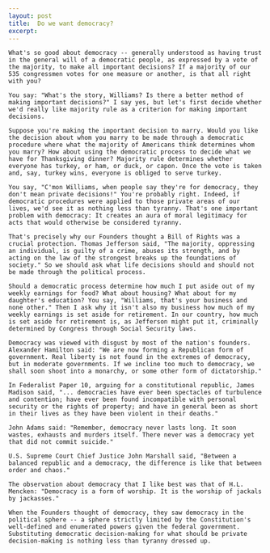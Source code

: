 ```yaml
---
layout: post
title:  Do we want democracy?
excerpt:
---
```




            

    

            

	What's so good about democracy -- generally understood as having trust in the general will of a democratic people, as expressed by a vote of the majority, to make all important decisions? If a majority of our 535 congressmen votes for one measure or another, is that all right with you? 

	You say: "What's the story, Williams? Is there a better method of making important decisions?" I say yes, but let's first decide whether we'd really like majority rule as a criterion for making important decisions. 

	Suppose you're making the important decision to marry. Would you like the decision about whom you marry to be made through a democratic procedure where what the majority of Americans think determines whom you marry? How about using the democratic process to decide what we have for Thanksgiving dinner? Majority rule determines whether everyone has turkey, or ham, or duck, or capon. Once the vote is taken and, say, turkey wins, everyone is obliged to serve turkey. 

	You say, "C'mon Williams, when people say they're for democracy, they don't mean private decisions!" You're probably right. Indeed, if democratic procedures were applied to those private areas of our lives, we'd see it as nothing less than tyranny. That's one important problem with democracy: It creates an aura of moral legitimacy for acts that would otherwise be considered tyranny. 

	That's precisely why our Founders thought a Bill of Rights was a crucial protection. Thomas Jefferson said, "The majority, oppressing an individual, is guilty of a crime, abuses its strength, and by acting on the law of the strongest breaks up the foundations of society." So we should ask what life decisions should and should not be made through the political process. 

	Should a democratic process determine how much I put aside out of my weekly earnings for food? What about housing? What about for my daughter's education? You say, "Williams, that's your business and none other." Then I ask why it isn't also my business how much of my weekly earnings is set aside for retirement. In our country, how much is set aside for retirement is, as Jefferson might put it, criminally determined by Congress through Social Security laws. 

	Democracy was viewed with disgust by most of the nation's founders. Alexander Hamilton said: "We are now forming a Republican form of government. Real liberty is not found in the extremes of democracy, but in moderate governments. If we incline too much to democracy, we shall soon shoot into a monarchy, or some other form of dictatorship." 

	In Federalist Paper 10, arguing for a constitutional republic, James Madison said, "... democracies have ever been spectacles of turbulence and contention; have ever been found incompatible with personal security or the rights of property; and have in general been as short in their lives as they have been violent in their deaths." 

	John Adams said: "Remember, democracy never lasts long. It soon wastes, exhausts and murders itself. There never was a democracy yet that did not commit suicide." 

	U.S. Supreme Court Chief Justice John Marshall said, "Between a balanced republic and a democracy, the difference is like that between order and chaos." 

	The observation about democracy that I like best was that of H.L. Mencken: "Democracy is a form of worship. It is the worship of jackals by jackasses." 

	When the Founders thought of democracy, they saw democracy in the political sphere -- a sphere strictly limited by the Constitution's well-defined and enumerated powers given the federal government. Substituting democratic decision-making for what should be private decision-making is nothing less than tyranny dressed up. 

        
